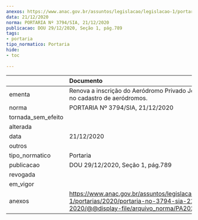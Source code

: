 ```yaml
---
anexos: https://www.anac.gov.br/assuntos/legislacao/legislacao-1/portarias/2020/portaria-no-3794-sia-21-12-2020/@@display-file/arquivo_norma/PA2020-3794.pdf
data: 21/12/2020
norma: PORTARIA Nº 3794/SIA, 21/12/2020
publicacao: DOU 29/12/2020, Seção 1, pág.789
tags:
- portaria
tipo_normatico: Portaria
hide: 
- toc 
 
---
```


|                    | Documento                                                                                                                                            |
|:-------------------|:-----------------------------------------------------------------------------------------------------------------------------------------------------|
| ementa             | Renova a inscrição do Aeródromo Privado João Dias (SP) no cadastro de aeródromos.                                                                    |
| norma              | PORTARIA Nº 3794/SIA, 21/12/2020                                                                                                                     |
| tornada_sem_efeito |                                                                                                                                                      |
| alterada           |                                                                                                                                                      |
| data               | 21/12/2020                                                                                                                                           |
| outros             |                                                                                                                                                      |
| tipo_normatico     | Portaria                                                                                                                                             |
| publicacao         | DOU 29/12/2020, Seção 1, pág.789                                                                                                                     |
| revogada           |                                                                                                                                                      |
| em_vigor           |                                                                                                                                                      |
| anexos             | https://www.anac.gov.br/assuntos/legislacao/legislacao-1/portarias/2020/portaria-no-3794-sia-21-12-2020/@@display-file/arquivo_norma/PA2020-3794.pdf |